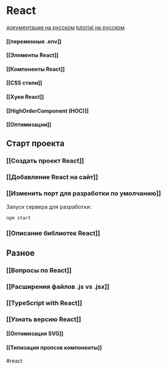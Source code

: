 # React

[документация на русском](https://ru.reactjs.org/docs/getting-started.html)
[tutorial на русском](https://ru.reactjs.org/tutorial/tutorial.html)

#### [[переменные .env]]
#### [[Элементы React]]
#### [[Компоненты React]]
#### [[CSS стили]]
#### [[Хуки React]]
#### [[HighOrderComponent (HOC)]]
#### [[Оптимизации]]

## Старт проекта
### [[Создать проект React]]
### [[Добавление React на сайт]]

### [[Изменить порт для разработки по умолчанию]]

Запуск сервера для разработки:
```bash
npm start
```

### [[Описание библиотек React]]

## Разное
### [[Вопросы по React]]
### [[Расширения файлов .js vs .jsx]]
### [[TypeScript with React]]
### [[Узнать версию React]]
#### [[Оптимизация SVG]]
#### [[Типизация пропсов компоненты]]

#react